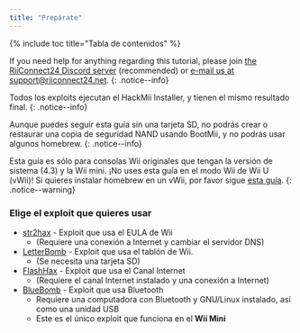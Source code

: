 ```yaml
---
title: "Prepárate"
---
```


{% include toc title="Tabla de contenidos" %}

If you need help for anything regarding this tutorial, please join [the RiiConnect24 Discord server](https://discord.gg/rc24) (recommended) or [e-mail us at support@riiconnect24.net](mailto:support@riiconnect24.net).
{: .notice--info}

Todos los exploits ejecutan el HackMii Installer, y tienen el mismo resultado final.
{: .notice--info}

Aunque puedes seguir esta guía sin una tarjeta SD, no podrás crear o restaurar una copia de seguridad NAND usando BootMii, y no podrás usar algunos homebrew.
{: .notice--info}

Esta guía es sólo para consolas Wii originales que tengan la versión de sistema (4.3) y la Wii mini. ¡No uses esta guía en el modo Wii de Wii U (vWii)! Si quieres instalar homebrew en un vWii, por favor sigue [esta guía](https://wiiu.hacks.guide).
{: .notice--warning}

### Elige el exploit que quieres usar

- [str2hax](str2hax) - Exploit que usa el EULA de Wii
    * (Requiere una conexión a Internet y cambiar el servidor DNS)
- [LetterBomb](letterbomb) - Exploit que usa el tablón de Wii.
    * (Se necesita una tarjeta SD)
- [FlashHax](flashhax) - Exploit que usa el Canal Internet
    * (Requiere el canal Internet instalado y una conexión a Internet)
- [BlueBomb](bluebomb) - Exploit que usa Bluetooth
    * Requiere una computadora con Bluetooth y GNU/Linux instalado, así como una unidad USB
    * Este es el único exploit que funciona en el **Wii Mini**
